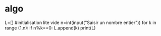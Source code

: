 # algo


L=[] #initialisation lite vide
n=int(input("Saisir un nombre entier"))
for k in range (1,n):
 if n%k==0:
  L.append(k)
print(L)
